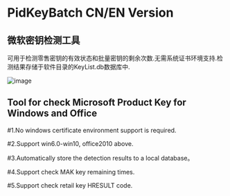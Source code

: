 # PidKeyBatch   CN/EN Version

## 微软密钥检测工具

可用于检测零售密钥的有效状态和批量密钥的剩余次数.无需系统证书环境支持.检测结果存储于软件目录的KeyList.db数据库中.  


![image](https://github.com/laomms/PidKeyBatch/blob/master/checks.gif)

## Tool for check Microsoft Product Key for Windows and Office

#1.No windows certificate environment support is required.

#2.Support win6.0-win10, office2010 above.

#3.Automatically store the detection results to a local database。

#4.Support check MAK key remaining times.

#5.Support check retail key HRESULT code.






